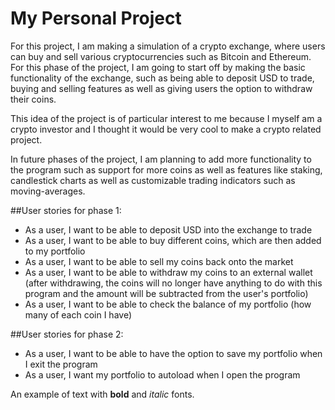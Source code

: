 # My Personal Project

For this project, I am making a simulation of a 
crypto exchange, where users can buy and sell various
cryptocurrencies such as Bitcoin and Ethereum. For this 
phase of the project, I am going to start off by making
the basic functionality of the exchange, such as being able
to deposit USD to trade, buying and selling features as well
as giving users the option to withdraw their coins. 

This idea of the project is of particular interest to me 
because I myself am a crypto investor and I thought it would
be very cool to make a crypto related project. 

In future phases of the project, I am planning to add more functionality
to the program such as support for more coins as well as
features like staking, candlestick charts as well as customizable
trading indicators such as moving-averages.

##User stories for phase 1:
- As a user, I want to be able to deposit USD into the exchange to trade
- As a user, I want to be able to buy different coins, which are then added to my portfolio
- As a user, I want to be able to sell my coins back onto the market
- As a user, I want to be able to withdraw my coins to an external wallet (after withdrawing, the coins will no longer
have anything to do with this program and the amount will be subtracted from the user's portfolio)
- As a user, I want to be able to check the balance of my portfolio (how many of each coin I have)

##User stories for phase 2:
- As a user, I want to be able to have the option to save my portfolio when I exit the program
- As a user, I want my portfolio to autoload when I open the program


An example of text with **bold** and *italic* fonts.  